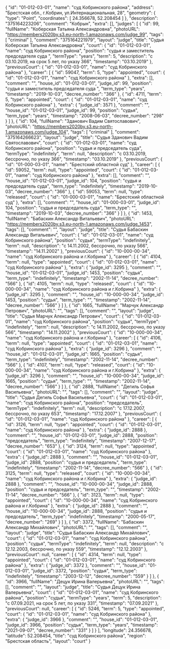 {
    "id": "01-012-03-01",
    "name": "суд Кобринского района",
    "address": "Брестская обл., г.Кобрин, ул.Интернациональная, 28",
    "geometry": {
        "type": "Point",
        "coordinates": [
            24.356678,
            52.208454
        ]
    },
    "description": "375164223206",
    "comment": "Кобрын",
    "extra": [],
    "judges": [
        {
            "id": 99,
            "fullName": "Коберская Татьяна Александровна",
            "photoURL": "https://members2020by.s3.eu-north-1.amazonaws.com/judge_99",
            "tags": [
                "criminal"
            ],
            "comment": "375164221979",
            "layout": "judge",
            "title": "Судья Коберская Татьяна Александровна",
            "court": {
                "id": "01-012-03-01",
                "name": "суд Кобринского района",
                "position": "судья и заместитель председателя суда ",
                "termType": "years",
                "term": 5,
                "description": "c 03.10.2019, на срок 5 лет, по указу 366",
                "timestamp": "03.10.2019"
            },
            "previousCourt": {
                "id": "01-012-03-01",
                "name": "суд Кобринского района"
            },
            "career": [
                {
                    "id": 59047,
                    "term": 5,
                    "type": "appointed",
                    "court": {
                        "id": "01-012-03-01",
                        "name": "суд Кобринского района"
                    },
                    "extra": [],
                    "comment": "",
                    "house_id": "01-012-03-01",
                    "judge_id": 99,
                    "position": "судья и заместитель председателя суда ",
                    "term_type": "years",
                    "timestamp": "2019-10-03",
                    "decree_number": "366"
                },
                {
                    "id": 4711,
                    "term": 5,
                    "type": "appointed",
                    "court": {
                        "id": "01-012-03-01",
                        "name": "суд Кобринского района"
                    },
                    "extra": {
                        "judge_id": 3571
                    },
                    "comment": "",
                    "house_id": "01-012-03-01",
                    "judge_id": 99,
                    "position": "судья",
                    "term_type": "years",
                    "timestamp": "2008-06-03",
                    "decree_number": "298"
                }
            ]
        },
        {
            "id": 104,
            "fullName": "Зданович Вадим Святославович",
            "photoURL": "https://members2020by.s3.eu-north-1.amazonaws.com/judge_104",
            "tags": [
                "criminal"
            ],
            "comment": "375164266623",
            "layout": "judge",
            "title": "Судья Зданович Вадим Святославович",
            "court": {
                "id": "01-012-03-01",
                "name": "суд Кобринского района",
                "position": "судья и председатель суда",
                "termType": "indefinitely",
                "term": null,
                "description": "c 03.10.2019, бессрочно, по указу 366",
                "timestamp": "03.10.2019"
            },
            "previousCourt": {
                "id": "01-000-03-01",
                "name": "Брестский областной суд"
            },
            "career": [
                {
                    "id": 59052,
                    "term": null,
                    "type": "appointed",
                    "court": {
                        "id": "01-012-03-01",
                        "name": "суд Кобринского района"
                    },
                    "extra": [],
                    "comment": "",
                    "house_id": "01-012-03-01",
                    "judge_id": 104,
                    "position": "судья и председатель суда",
                    "term_type": "indefinitely",
                    "timestamp": "2019-10-03",
                    "decree_number": "366"
                },
                {
                    "id": 59053,
                    "term": null,
                    "type": "released",
                    "court": {
                        "id": "01-000-03-01",
                        "name": "Брестский областной суд"
                    },
                    "extra": [],
                    "comment": "",
                    "house_id": "01-000-03-01",
                    "judge_id": 104,
                    "position": "судья и председатель суда",
                    "term_type": "",
                    "timestamp": "2019-10-03",
                    "decree_number": "366"
                }
            ]
        },
        {
            "id": 1453,
            "fullName": "Бабаскин Александр Витальевич",
            "photoURL": "https://members2020by.s3.eu-north-1.amazonaws.com/judge_1453",
            "tags": [],
            "comment": "",
            "layout": "judge",
            "title": "Судья Бабаскин Александр Витальевич",
            "court": {
                "id": "01-012-03-01",
                "name": "суд Кобринского района",
                "position": "судья",
                "termType": "indefinitely",
                "term": null,
                "description": "c 14.11.2002, бессрочно, по указу 566",
                "timestamp": "14.11.2002"
            },
            "previousCourt": {
                "id": "10-000-00-34",
                "name": "суд Кобринского района и г.Кобрина"
            },
            "career": [
                {
                    "id": 4104,
                    "term": null,
                    "type": "appointed",
                    "court": {
                        "id": "01-012-03-01",
                        "name": "суд Кобринского района"
                    },
                    "extra": {
                        "judge_id": 3295
                    },
                    "comment": "",
                    "house_id": "01-012-03-01",
                    "judge_id": 1453,
                    "position": "судья",
                    "term_type": "indefinitely",
                    "timestamp": "2002-11-14",
                    "decree_number": "566"
                },
                {
                    "id": 4105,
                    "term": null,
                    "type": "released",
                    "court": {
                        "id": "10-000-00-34",
                        "name": "суд Кобринского района и г.Кобрина"
                    },
                    "extra": {
                        "judge_id": 3295
                    },
                    "comment": "",
                    "house_id": "10-000-00-34",
                    "judge_id": 1453,
                    "position": "судья",
                    "term_type": "",
                    "timestamp": "2002-11-14",
                    "decree_number": "566"
                }
            ]
        },
        {
            "id": 1665,
            "fullName": "Марчук Александр Петрович",
            "photoURL": "",
            "tags": [],
            "comment": "",
            "layout": "judge",
            "title": "Судья Марчук Александр Петрович",
            "court": {
                "id": "01-012-03-01",
                "name": "суд Кобринского района",
                "position": "судья",
                "termType": "indefinitely",
                "term": null,
                "description": "c 14.11.2002, бессрочно, по указу 566",
                "timestamp": "14.11.2002"
            },
            "previousCourt": {
                "id": "10-000-00-34",
                "name": "суд Кобринского района и г.Кобрина"
            },
            "career": [
                {
                    "id": 4106,
                    "term": null,
                    "type": "appointed",
                    "court": {
                        "id": "01-012-03-01",
                        "name": "суд Кобринского района"
                    },
                    "extra": {
                        "judge_id": 3296
                    },
                    "comment": "",
                    "house_id": "01-012-03-01",
                    "judge_id": 1665,
                    "position": "судья",
                    "term_type": "indefinitely",
                    "timestamp": "2002-11-14",
                    "decree_number": "566"
                },
                {
                    "id": 4107,
                    "term": null,
                    "type": "released",
                    "court": {
                        "id": "10-000-00-34",
                        "name": "суд Кобринского района и г.Кобрина"
                    },
                    "extra": {
                        "judge_id": 3296
                    },
                    "comment": "",
                    "house_id": "10-000-00-34",
                    "judge_id": 1665,
                    "position": "судья",
                    "term_type": "",
                    "timestamp": "2002-11-14",
                    "decree_number": "566"
                }
            ]
        },
        {
            "id": 2888,
            "fullName": "Дегиль Софья Васильевна",
            "photoURL": "",
            "tags": [],
            "comment": "",
            "layout": "judge",
            "title": "Судья Дегиль Софья Васильевна",
            "court": {
                "id": "01-012-03-01",
                "name": "суд Кобринского района",
                "position": "председатель",
                "termType": "indefinitely",
                "term": null,
                "description": "c 17.12.2007, бессрочно, по указу 653",
                "timestamp": "17.12.2007"
            },
            "previousCourt": {
                "id": "01-012-03-01",
                "name": "суд Кобринского района"
            },
            "career": [
                {
                    "id": 3126,
                    "term": null,
                    "type": "appointed",
                    "court": {
                        "id": "01-012-03-01",
                        "name": "суд Кобринского района"
                    },
                    "extra": {
                        "judge_id": 2888
                    },
                    "comment": "",
                    "house_id": "01-012-03-01",
                    "judge_id": 2888,
                    "position": "председатель",
                    "term_type": "indefinitely",
                    "timestamp": "2007-12-17",
                    "decree_number": "653"
                },
                {
                    "id": 3124,
                    "term": null,
                    "type": "appointed",
                    "court": {
                        "id": "01-012-03-01",
                        "name": "суд Кобринского района"
                    },
                    "extra": {
                        "judge_id": 2888
                    },
                    "comment": "",
                    "house_id": "01-012-03-01",
                    "judge_id": 2888,
                    "position": "судья и председатель",
                    "term_type": "indefinitely",
                    "timestamp": "2002-11-14",
                    "decree_number": "566"
                },
                {
                    "id": 3125,
                    "term": null,
                    "type": "released",
                    "court": {
                        "id": "10-000-00-34",
                        "name": "суд Кобринского района и г.Кобрина"
                    },
                    "extra": {
                        "judge_id": 2888
                    },
                    "comment": "",
                    "house_id": "10-000-00-34",
                    "judge_id": 2888,
                    "position": "судья и председатель",
                    "term_type": "",
                    "timestamp": "2002-11-14",
                    "decree_number": "566"
                },
                {
                    "id": 3123,
                    "term": null,
                    "type": "appointed",
                    "court": {
                        "id": "10-000-00-34",
                        "name": "суд Кобринского района и г.Кобрина"
                    },
                    "extra": {
                        "judge_id": 2888
                    },
                    "comment": "",
                    "house_id": "10-000-00-34",
                    "judge_id": 2888,
                    "position": "судья и председатель",
                    "term_type": "indefinitely",
                    "timestamp": "2000-05-17",
                    "decree_number": "269"
                }
            ]
        },
        {
            "id": 3372,
            "fullName": "Бабаскин Александр Михайлович",
            "photoURL": "",
            "tags": [],
            "comment": "",
            "layout": "judge",
            "title": "Судья Бабаскин Александр Михайлович",
            "court": {
                "id": "01-012-03-01",
                "name": "суд Кобринского района",
                "position": "судья",
                "termType": "indefinitely",
                "term": null,
                "description": "c 12.12.2003, бессрочно, по указу 559",
                "timestamp": "12.12.2003"
            },
            "previousCourt": null,
            "career": [
                {
                    "id": 4314,
                    "term": null,
                    "type": "appointed",
                    "court": {
                        "id": "01-012-03-01",
                        "name": "суд Кобринского района"
                    },
                    "extra": {
                        "judge_id": 3372
                    },
                    "comment": "",
                    "house_id": "01-012-03-01",
                    "judge_id": 3372,
                    "position": "судья",
                    "term_type": "indefinitely",
                    "timestamp": "2003-12-12",
                    "decree_number": "559"
                }
            ]
        },
        {
            "id": 3966,
            "fullName": "Децук Ирина Валерьевна",
            "photoURL": "",
            "tags": [],
            "comment": "",
            "layout": "judge",
            "title": "Судья Децук Ирина Валерьевна",
            "court": {
                "id": "01-012-03-01",
                "name": "суд Кобринского района",
                "position": "судья",
                "termType": "years",
                "term": 5,
                "description": "c 07.09.2021, на срок 5 лет, по указу 331",
                "timestamp": "07.09.2021"
            },
            "previousCourt": null,
            "career": [
                {
                    "id": 5246,
                    "term": 5,
                    "type": "appointed",
                    "court": {
                        "id": "01-012-03-01",
                        "name": "суд Кобринского района"
                    },
                    "extra": {
                        "judge_id": 3966
                    },
                    "comment": "",
                    "house_id": "01-012-03-01",
                    "judge_id": 3966,
                    "position": "судья",
                    "term_type": "years",
                    "timestamp": "2021-09-07",
                    "decree_number": "331"
                }
            ]
        }
    ],
    "longitude": 24.356678,
    "latitude": 52.208454,
    "title": "суд Кобринского района",
    "region": "Брестская область",
    "layout": "court"
}